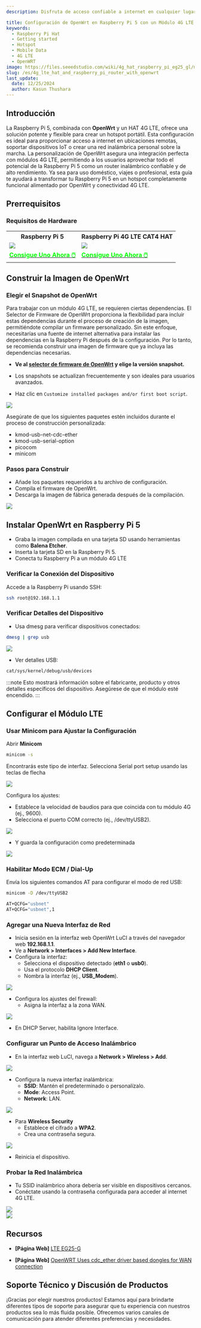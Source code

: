 ```yaml
---
description: Disfruta de acceso confiable a internet en cualquier lugar con una Raspberry Pi 5, OpenWrt y un HAT 4G LTE. Aprende cómo crear un hotspot portátil de alto rendimiento para el hogar, viajes y ubicaciones remotas.

title: Configuración de OpenWrt en Raspberry Pi 5 con un Módulo 4G LTE
keywords:
  - Raspberry Pi Hat
  - Getting started
  - Hotspot
  - Mobile Data
  - 4G LTE
  - OpenWRT
image: https://files.seeedstudio.com/wiki/4g_hat_raspberry_pi_eg25_gl/mobile-cop.webp
slug: /es/4g_lte_hat_and_raspberry_pi_router_with_openwrt
last_update:
  date: 12/25/2024
  author: Kasun Thushara
---
```


## Introducción

La Raspberry Pi 5, combinada con **OpenWrt** y un HAT 4G LTE, ofrece una solución potente y flexible para crear un hotspot portátil. Esta configuración es ideal para proporcionar acceso a internet en ubicaciones remotas, soportar dispositivos IoT o crear una red inalámbrica personal sobre la marcha. La personalización de OpenWrt asegura una integración perfecta con módulos 4G LTE, permitiendo a los usuarios aprovechar todo el potencial de la Raspberry Pi 5 como un router inalámbrico confiable y de alto rendimiento. Ya sea para uso doméstico, viajes o profesional, esta guía te ayudará a transformar tu Raspberry Pi 5 en un hotspot completamente funcional alimentado por OpenWrt y conectividad 4G LTE.

## Prerrequisitos

### Requisitos de Hardware

<div class="table-center">
  <table align="center">
    <tr>
        <th>Raspberry Pi 5</th>
         <th>Raspberry Pi 4G LTE CAT4 HAT</th>
    </tr>
    <tr>
        <td><div style={{textAlign:'center'}}><img src="https://media-cdn.seeedstudio.com/media/catalog/product/cache/bb49d3ec4ee05b6f018e93f896b8a25d/1/-/1-102110919-raspberry-pi-5-8gb-45font.jpg" style={{width:250, height:'auto'}}/></div></td>
         <td><div style={{textAlign:'center'}}><img src="https://media-cdn.seeedstudio.com/media/catalog/product/cache/bb49d3ec4ee05b6f018e93f896b8a25d/1/_/1_23_1.jpg" style={{width:250, height:'auto'}}/></div></td>
    </tr>
      <tr>
        <td><div class="get_one_now_container" style={{textAlign: 'center'}}>
          <a class="get_one_now_item" href="https://www.seeedstudio.com/Raspberry-Pi-5-8GB-p-5810.html" target="_blank">
              <strong><span><font color={'FFFFFF'} size={"4"}> Consigue Uno Ahora 🖱️</font></span></strong>
          </a>
      </div></td>
<td><div class="get_one_now_container" style={{textAlign: 'center'}}>
          <a class="get_one_now_item" href="https://www.seeedstudio.com/LTE-CAT-4-EG25-GL-HAT-for-Raspberry-Pi-p-6325.html" target="_blank">
              <strong><span><font color={'FFFFFF'} size={"4"}> Consigue Uno Ahora 🖱️</font></span></strong>
          </a>
      </div></td>
    </tr>
  </table>
</div>

## Construir la Imagen de OpenWrt

### Elegir el Snapshot de OpenWrt

Para trabajar con un módulo 4G LTE, se requieren ciertas dependencias. El Selector de Firmware de OpenWrt proporciona la flexibilidad para incluir estas dependencias durante el proceso de creación de la imagen, permitiéndote compilar un firmware personalizado. Sin este enfoque, necesitarías una fuente de internet alternativa para instalar las dependencias en la Raspberry Pi después de la configuración. Por lo tanto, se recomienda construir una imagen de firmware que ya incluya las dependencias necesarias.

- **Ve al [selector de firmware de OpenWrt](https://firmware-selector.openwrt.org/?version=SNAPSHOT&target=bcm27xx%2Fbcm2712&id=rpi-5) y elige la versión snapshot.**

- Los snapshots se actualizan frecuentemente y son ideales para usuarios avanzados.

- Haz clic en `Customize installed packages and/or first boot script`.

<div style={{ textAlign: 'center' }}>
  <img
    src="https://files.seeedstudio.com/wiki/4g_hat_raspberry_pi_eg25_gl/openwrt-build-1.PNG"
    style={{ width: 500}}
  />
</div>

Asegúrate de que los siguientes paquetes estén incluidos durante el proceso de construcción personalizada:

- kmod-usb-net-cdc-ether
- kmod-usb-serial-option
- picocom
- minicom

### Pasos para Construir

- Añade los paquetes requeridos a tu archivo de configuración.
- Compila el firmware de OpenWrt.
- Descarga la imagen de fábrica generada después de la compilación.

<div style={{ textAlign: 'center' }}>
  <img
    src="https://files.seeedstudio.com/wiki/4g_hat_raspberry_pi_eg25_gl/openwrt-build.PNG"
    style={{ width: 500}}
  />
</div>

## Instalar OpenWrt en Raspberry Pi 5

- Graba la imagen compilada en una tarjeta SD usando herramientas como **Balena Etcher**.
- Inserta la tarjeta SD en la Raspberry Pi 5.
- Conecta tu Raspberry Pi a un módulo 4G LTE

### Verificar la Conexión del Dispositivo

Accede a la Raspberry Pi usando SSH:

```bash
ssh root@192.168.1.1
```

### Verificar Detalles del Dispositivo

- Usa dmesg para verificar dispositivos conectados:

```bash
dmesg | grep usb
```

<div style={{ textAlign: 'center' }}>
  <img
    src="https://files.seeedstudio.com/wiki/4g_hat_raspberry_pi_eg25_gl/openwrt-dmsg.PNG"
    style={{ width: 500}}
  />
</div>

- Ver detalles USB:

```bash
cat/sys/kernel/debug/usb/devices
```

:::note
Esto mostrará información sobre el fabricante, producto y otros detalles específicos del dispositivo. Asegúrese de que el módulo esté encendido.
:::

## Configurar el Módulo LTE

### Usar Minicom para Ajustar la Configuración

Abrir **Minicom**

```bash
minicom -s
```

Encontrarás este tipo de interfaz. Selecciona Serial port setup usando las teclas de flecha

<div style={{ textAlign: 'center' }}>
  <img
    src="https://files.seeedstudio.com/wiki/4g_hat_raspberry_pi_eg25_gl/openwrt-minicom-serial.PNG"
    style={{ width: 500}}
  />
</div>

Configura los ajustes:

- Establece la velocidad de baudios para que coincida con tu módulo 4G (ej., 9600).
- Selecciona el puerto COM correcto (ej., /dev/ttyUSB2).

<div style={{ textAlign: 'center' }}>
  <img
    src="https://files.seeedstudio.com/wiki/4g_hat_raspberry_pi_eg25_gl/openwrt-minicom.PNG"
    style={{ width: 500}}
  />
</div>

- Y guarda la configuración como predeterminada

<div style={{ textAlign: 'center' }}>
  <img
    src="https://files.seeedstudio.com/wiki/4g_hat_raspberry_pi_eg25_gl/openwrt-minicom-save.PNG"
    style={{ width: 500}}
  />
</div>

### Habilitar Modo ECM / Dial-Up

Envía los siguientes comandos AT para configurar el modo de red USB:

```bash
minicom -D /dev/ttyUSB2
```

```bash
AT+QCFG="usbnet"
AT+QCFG="usbnet",1 
```

### Agregar una Nueva Interfaz de Red

- Inicia sesión en la interfaz web OpenWrt LuCI a través del navegador web **192.168.1.1**.
- Ve a **Network > Interfaces > Add New Interface**.
- Configura la interfaz:
  - Selecciona el dispositivo detectado (**eth1** o **usb0**).
  - Usa el protocolo **DHCP Client**.
  - Nombra la interfaz (ej., **USB_Modem**).

<div style={{ textAlign: 'center' }}>
  <img
    src="https://files.seeedstudio.com/wiki/4g_hat_raspberry_pi_eg25_gl/openwrt-new-interface.PNG"
    style={{ width: 500}}
  />
</div>

- Configura los ajustes del firewall:
  - Asigna la interfaz a la zona WAN.

<div style={{ textAlign: 'center' }}>  
<img
    src="https://files.seeedstudio.com/wiki/4g_hat_raspberry_pi_eg25_gl/openwrt-firewall-interface.PNG"
    style={{ width: 500}}
  />
</div>

- En DHCP Server, habilita Ignore Interface.

### Configurar un Punto de Acceso Inalámbrico

- En la interfaz web LuCI, navega a **Network > Wireless > Add**.

<div style={{ textAlign: 'center' }}>  
<img
    src="https://files.seeedstudio.com/wiki/4g_hat_raspberry_pi_eg25_gl/openwrt-wireless.PNG"
    style={{ width: 500}}
  />
</div>

- Configura la nueva interfaz inalámbrica:
  - **SSID**: Mantén el predeterminado o personalízalo.
  - **Mode**: Access Point.
  - **Network**: LAN.

<div style={{ textAlign: 'center' }}>  
<img
    src="https://files.seeedstudio.com/wiki/4g_hat_raspberry_pi_eg25_gl/openwrt-wireless-settings.PNG"
    style={{ width: 500}}
  />
</div>

- Para **Wireless Security**
  - Establece el cifrado a **WPA2**.
  - Crea una contraseña segura.

<div style={{ textAlign: 'center' }}>  
<img
    src="https://files.seeedstudio.com/wiki/4g_hat_raspberry_pi_eg25_gl/openwrt-password-wireless.PNG"
    style={{ width: 500}}
  />
</div>

- Reinicia el dispositivo.

### Probar la Red Inalámbrica

- Tu SSID inalámbrico ahora debería ser visible en dispositivos cercanos.
- Conéctate usando la contraseña configurada para acceder al internet 4G LTE.

<div style={{ textAlign: 'center' }}>  
<img
    src="https://files.seeedstudio.com/wiki/4g_hat_raspberry_pi_eg25_gl/openwrt-connection.PNG"
    style={{ width: 500}}
  />
</div>

<div style={{ textAlign: 'center' }}>  
<img
    src="https://files.seeedstudio.com/wiki/4g_hat_raspberry_pi_eg25_gl/mobile-cop.png"
    style={{ width: 500}}
  />
</div>

## Recursos

- **[Página Web]** [LTE EG25-G](https://www.quectel.com/product/lte-eg25-g/)

- **[Página Web]** [OpenWRT Uses cdc_ether driver based dongles for WAN connection](https://openwrt.org/docs/guide-user/network/wan/wwan/ethernetoverusb_cdc)

## Soporte Técnico y Discusión de Productos

¡Gracias por elegir nuestros productos! Estamos aquí para brindarte diferentes tipos de soporte para asegurar que tu experiencia con nuestros productos sea lo más fluida posible. Ofrecemos varios canales de comunicación para atender diferentes preferencias y necesidades.

<div class="button_tech_support_container">
<a href="https://forum.seeedstudio.com/" class="button_forum"></a>
<a href="https://www.seeedstudio.com/contacts" class="button_email"></a>
</div>

<div class="button_tech_support_container">
<a href="https://discord.gg/eWkprNDMU7" class="button_discord"></a>
<a href="https://github.com/Seeed-Studio/wiki-documents/discussions/69" class="button_discussion"></a>
</div>

